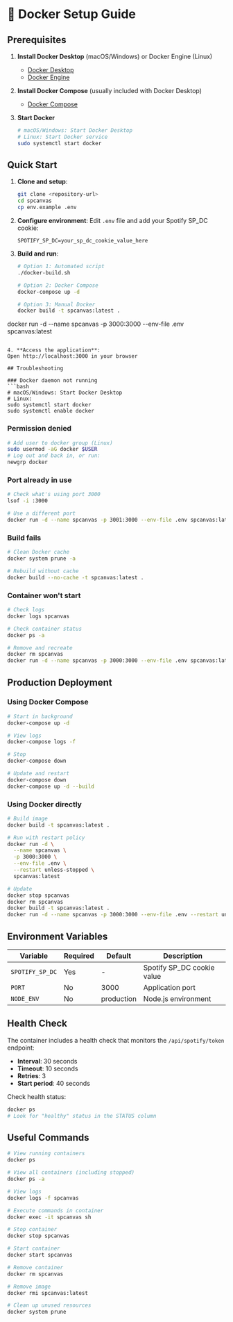 # 🐳 Docker Setup Guide

## Prerequisites

1. **Install Docker Desktop** (macOS/Windows) or Docker Engine (Linux)
   - [Docker Desktop](https://www.docker.com/products/docker-desktop/)
   - [Docker Engine](https://docs.docker.com/engine/install/)

2. **Install Docker Compose** (usually included with Docker Desktop)
   - [Docker Compose](https://docs.docker.com/compose/install/)

3. **Start Docker**
   ```bash
   # macOS/Windows: Start Docker Desktop
   # Linux: Start Docker service
   sudo systemctl start docker
   ```

## Quick Start

1. **Clone and setup**:
   ```bash
   git clone <repository-url>
   cd spcanvas
   cp env.example .env
   ```

2. **Configure environment**:
   Edit `.env` file and add your Spotify SP_DC cookie:
   ```
   SPOTIFY_SP_DC=your_sp_dc_cookie_value_here
   ```

3. **Build and run**:
   ```bash
   # Option 1: Automated script
   ./docker-build.sh
   
   # Option 2: Docker Compose
   docker-compose up -d
   
   # Option 3: Manual Docker
   docker build -t spcanvas:latest .
docker run -d --name spcanvas -p 3000:3000 --env-file .env spcanvas:latest
   ```

4. **Access the application**:
   Open http://localhost:3000 in your browser

## Troubleshooting

### Docker daemon not running
```bash
# macOS/Windows: Start Docker Desktop
# Linux:
sudo systemctl start docker
sudo systemctl enable docker
```

### Permission denied
```bash
# Add user to docker group (Linux)
sudo usermod -aG docker $USER
# Log out and back in, or run:
newgrp docker
```

### Port already in use
```bash
# Check what's using port 3000
lsof -i :3000

# Use a different port
docker run -d --name spcanvas -p 3001:3000 --env-file .env spcanvas:latest
```

### Build fails
```bash
# Clean Docker cache
docker system prune -a

# Rebuild without cache
docker build --no-cache -t spcanvas:latest .
```

### Container won't start
```bash
# Check logs
docker logs spcanvas

# Check container status
docker ps -a

# Remove and recreate
docker rm spcanvas
docker run -d --name spcanvas -p 3000:3000 --env-file .env spcanvas:latest
```

## Production Deployment

### Using Docker Compose
```bash
# Start in background
docker-compose up -d

# View logs
docker-compose logs -f

# Stop
docker-compose down

# Update and restart
docker-compose down
docker-compose up -d --build
```

### Using Docker directly
```bash
# Build image
docker build -t spcanvas:latest .

# Run with restart policy
docker run -d \
  --name spcanvas \
  -p 3000:3000 \
  --env-file .env \
  --restart unless-stopped \
  spcanvas:latest

# Update
docker stop spcanvas
docker rm spcanvas
docker build -t spcanvas:latest .
docker run -d --name spcanvas -p 3000:3000 --env-file .env --restart unless-stopped spcanvas:latest
```

## Environment Variables

| Variable | Required | Default | Description |
|----------|----------|---------|-------------|
| `SPOTIFY_SP_DC` | Yes | - | Spotify SP_DC cookie value |
| `PORT` | No | 3000 | Application port |
| `NODE_ENV` | No | production | Node.js environment |

## Health Check

The container includes a health check that monitors the `/api/spotify/token` endpoint:
- **Interval**: 30 seconds
- **Timeout**: 10 seconds
- **Retries**: 3
- **Start period**: 40 seconds

Check health status:
```bash
docker ps
# Look for "healthy" status in the STATUS column
```

## Useful Commands

```bash
# View running containers
docker ps

# View all containers (including stopped)
docker ps -a

# View logs
docker logs -f spcanvas

# Execute commands in container
docker exec -it spcanvas sh

# Stop container
docker stop spcanvas

# Start container
docker start spcanvas

# Remove container
docker rm spcanvas

# Remove image
docker rmi spcanvas:latest

# Clean up unused resources
docker system prune
``` 